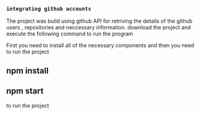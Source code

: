 ### `integrating github accounts`

The project was build using github API for retriving the details of the github users , repositories and neccessary information.
download the project and execute the following command to run the program
 
 First you need to install all of the necessary components and then you need to run the project
 
 ## npm install
 ## npm start
to run the project

